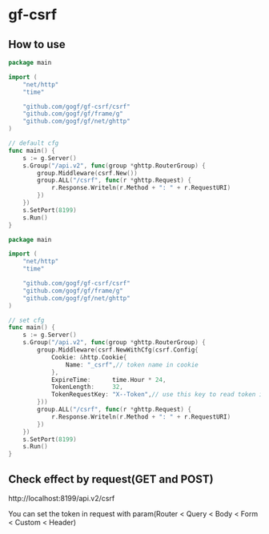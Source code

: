 # gf-csrf

## How to use

```go
package main

import (
	"net/http"
	"time"

	"github.com/gogf/gf-csrf/csrf"
	"github.com/gogf/gf/frame/g"
	"github.com/gogf/gf/net/ghttp"
)

// default cfg
func main() {
	s := g.Server()
	s.Group("/api.v2", func(group *ghttp.RouterGroup) {
		group.Middleware(csrf.New())
		group.ALL("/csrf", func(r *ghttp.Request) {
			r.Response.Writeln(r.Method + ": " + r.RequestURI)
		})
	})
	s.SetPort(8199)
	s.Run()
}
```

```go
package main

import (
	"net/http"
	"time"

	"github.com/gogf/gf-csrf/csrf"
	"github.com/gogf/gf/frame/g"
	"github.com/gogf/gf/net/ghttp"
)

// set cfg
func main() {
	s := g.Server()
	s.Group("/api.v2", func(group *ghttp.RouterGroup) {
		group.Middleware(csrf.NewWithCfg(csrf.Config{
			Cookie: &http.Cookie{
				Name: "_csrf",// token name in cookie
			},
			ExpireTime:      time.Hour * 24,
			TokenLength:     32,
			TokenRequestKey: "X--Token",// use this key to read token in request param
		}))
		group.ALL("/csrf", func(r *ghttp.Request) {
			r.Response.Writeln(r.Method + ": " + r.RequestURI)
		})
	})
	s.SetPort(8199)
	s.Run()
}
```



## Check effect by request(GET and POST)

http://localhost:8199/api.v2/csrf

You can set the token in request with param(Router < Query < Body < Form < Custom < Header)